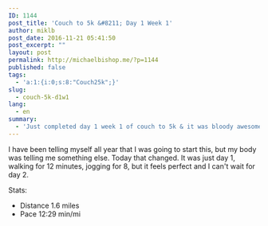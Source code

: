 ```yaml
---
ID: 1144
post_title: 'Couch to 5k &#8211; Day 1 Week 1'
author: miklb
post_date: 2016-11-21 05:41:50
post_excerpt: ""
layout: post
permalink: http://michaelbishop.me/?p=1144
published: false
tags:
  - 'a:1:{i:0;s:8:"Couch25k";}'
slug:
  - couch-5k-d1w1
lang:
  - en
summary:
  - 'Just completed day 1 week 1 of couch to 5k & it was bloody awesome.'
---
```

I have been telling myself all year that I was going to start this, but my body was telling me something else. Today that changed. It was just day 1, walking for 12 minutes, jogging for 8, but it feels perfect and I can't wait for day 2.

Stats:

* Distance 1.6 miles
* Pace 12:29 min/mi

 <a href="https://brid.gy/publish/twitter"></a>